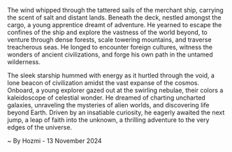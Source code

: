 
The wind whipped through the tattered sails of the merchant ship, carrying the scent of salt and distant lands.  Beneath the deck, nestled amongst the cargo, a young apprentice dreamt of adventure. He yearned to escape the confines of the ship and explore the vastness of the world beyond, to venture through dense forests, scale towering mountains, and traverse treacherous seas. He longed to encounter foreign cultures, witness the wonders of ancient civilizations, and forge his own path in the untamed wilderness.

The sleek starship hummed with energy as it hurtled through the void, a lone beacon of civilization amidst the vast expanse of the cosmos.  Onboard, a young explorer gazed out at the swirling nebulae, their colors a kaleidoscope of celestial wonder.  He dreamed of charting uncharted galaxies, unraveling the mysteries of alien worlds, and discovering life beyond Earth.  Driven by an insatiable curiosity, he eagerly awaited the next jump, a leap of faith into the unknown, a thrilling adventure to the very edges of the universe. 

~ By Hozmi - 13 November 2024
